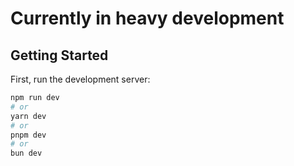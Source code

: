 # Currently in heavy development

## Getting Started

First, run the development server:

```bash
npm run dev
# or
yarn dev
# or
pnpm dev
# or
bun dev
```
